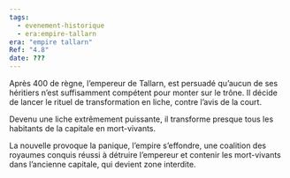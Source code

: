 ```yaml
---
tags:
  - evenement-historique
  - era:empire-tallarn
era: "empire tallarn"
Ref: "4.8"
date: ???
---
```



Après 400 de règne, l’empereur de Tallarn, est persuadé qu’aucun de ses héritiers n’est suffisamment compétent pour monter sur le trône. Il décide de lancer le rituel de transformation en liche, contre l’avis de  la court.

Devenu une liche extrêmement puissante, il transforme presque tous les habitants de la capitale en mort-vivants.

La nouvelle provoque la panique, l’empire s’effondre, une coalition des royaumes conquis réussi à détruire l’empereur et contenir les mort-vivants dans l’ancienne capitale, qui devient zone interdite.